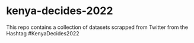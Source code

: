 # kenya-decides-2022
This repo contains a collection of datasets scrapped from Twitter from the Hashtag #KenyaDecides2022
